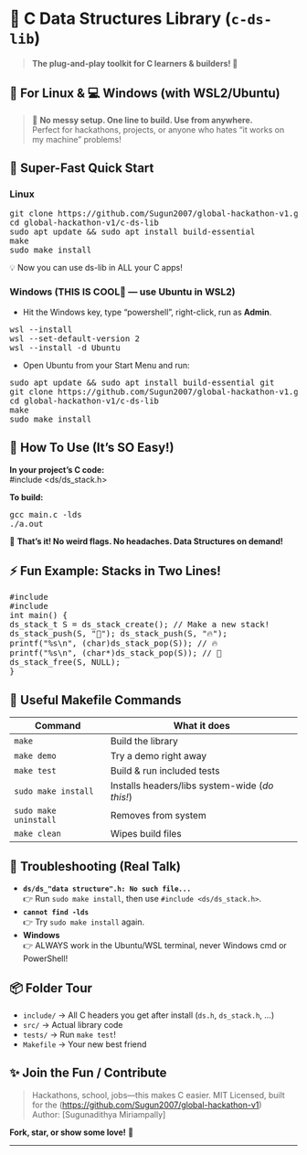 # 🚀 C Data Structures Library (`c-ds-lib`)

> **The plug-and-play toolkit for C learners & builders! 🎒**


## 🐧 For Linux & 💻 Windows (with WSL2/Ubuntu)

> 🌟 **No messy setup. One line to build. Use from anywhere.**  
> Perfect for hackathons, projects, or anyone who hates “it works on my machine” problems!



## 🏁 Super-Fast Quick Start

### Linux

<pre>git clone https://github.com/Sugun2007/global-hackathon-v1.git
cd global-hackathon-v1/c-ds-lib
sudo apt update && sudo apt install build-essential
make
sudo make install</pre>

💡 Now you can use ds-lib in ALL your C apps!

### Windows (THIS IS COOL🤩 — use Ubuntu in WSL2)

- Hit the Windows key, type “powershell”, right-click, run as **Admin**.
<pre>wsl --install
wsl --set-default-version 2
wsl --install -d Ubuntu</pre>


- Open Ubuntu from your Start Menu and run:

<pre>sudo apt update && sudo apt install build-essential git
git clone https://github.com/Sugun2007/global-hackathon-v1.git
cd global-hackathon-v1/c-ds-lib
make
sudo make install</pre>




## 🎉 How To Use (It’s SO Easy!)

**In your project’s C code:**  
#include <ds/ds_stack.h>


**To build:**  
<pre>gcc main.c -lds
./a.out</pre>


🎈 **That’s it! No weird flags. No headaches. Data Structures on demand!**



## ⚡ Fun Example: Stacks in Two Lines!

<pre>#include <ds/ds_stack.h>
#include <stdio.h>
int main() {
ds_stack_t S = ds_stack_create(); // Make a new stack!
ds_stack_push(S, "🤖"); ds_stack_push(S, "🔥");
printf("%s\n", (char)ds_stack_pop(S)); // 🔥
printf("%s\n", (char*)ds_stack_pop(S)); // 🤖
ds_stack_free(S, NULL);
}</pre>





## 🧰 Useful Makefile Commands

| Command                | What it does                                  |
|------------------------|-----------------------------------------------|
| `make`                 | Build the library                             |
| `make demo`            | Try a demo right away                         |
| `make test`            | Build & run included tests                    |
| `sudo make install`    | Installs headers/libs system-wide (*do this!*)|
| `sudo make uninstall`  | Removes from system                           |
| `make clean`           | Wipes build files                             |



## 🛟 Troubleshooting (Real Talk)

- **`ds/ds_"data structure".h: No such file...`**  
  👉 Run `sudo make install`, then use `#include <ds/ds_stack.h>`.  
- **`cannot find -lds`**  
  👉 Try `sudo make install` again.
- **Windows**  
  👉 ALWAYS work in the Ubuntu/WSL terminal, never Windows cmd or PowerShell!


## 📦 Folder Tour

- `include/` → All C headers you get after install (`ds.h`, `ds_stack.h`, ...)
- `src/`     → Actual library code
- `tests/`   → Run `make test`!
- `Makefile` → Your new best friend



## ✨ Join the Fun / Contribute

> Hackathons, school, jobs—this makes C easier.
> MIT Licensed, built for the (https://github.com/Sugun2007/global-hackathon-v1)  
> Author: [Sugunadithya Miriampally]  

**Fork, star, or show some love!** 💙

---
